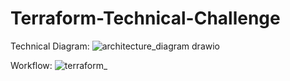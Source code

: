 # Terraform-Technical-Challenge

Technical Diagram:
![architecture_diagram drawio](https://github.com/huyle199/Terraform-Technical-Challenge/assets/86170240/507df2ba-f0f6-4452-84b3-fc2df23811ff)

Workflow:
![terraform_](https://github.com/huyle199/Terraform-Technical-Challenge/assets/86170240/6eed68f2-0c0f-4ca8-9556-ddbdbf034133)
